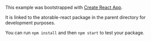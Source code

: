 This example was bootstrapped with [Create React App](https://github.com/facebook/create-react-app).

It is linked to the atorable-react package in the parent directory for development purposes.

You can run `npm install` and then `npm start` to test your package.
